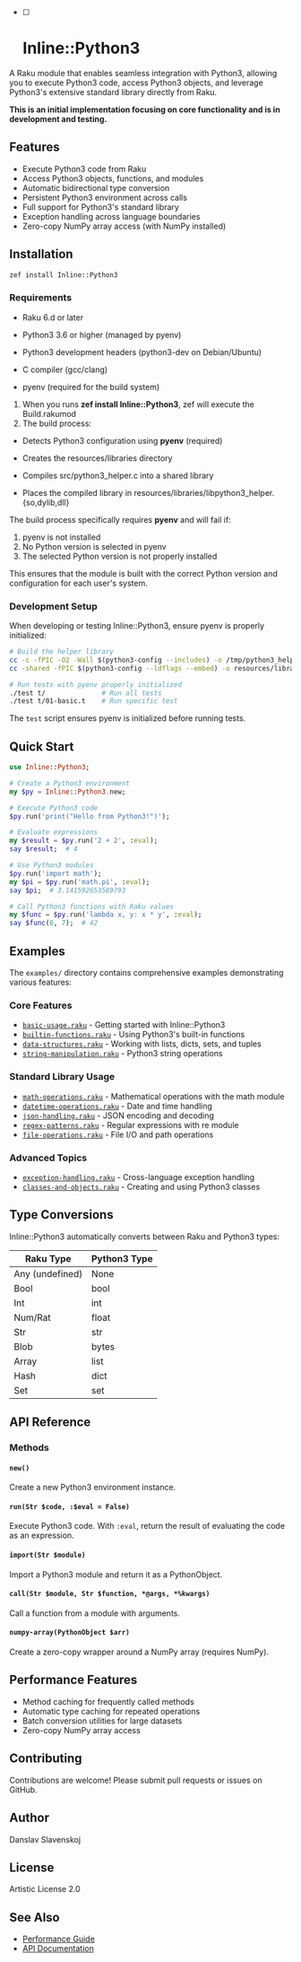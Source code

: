 - [ ] # Inline::Python3


A Raku module that enables seamless integration with Python3, allowing you to execute Python3 code, access Python3 objects, and leverage Python3's extensive standard library directly from Raku. 

**This is an initial implementation focusing on core functionality and is in development and testing.**

## Features

- Execute Python3 code from Raku
- Access Python3 objects, functions, and modules  
- Automatic bidirectional type conversion
- Persistent Python3 environment across calls
- Full support for Python3's standard library
- Exception handling across language boundaries
- Zero-copy NumPy array access (with NumPy installed)

## Installation

```bash
zef install Inline::Python3
```

### Requirements

- Raku 6.d or later

- Python3 3.6 or higher (managed by pyenv)

- Python3 development headers (python3-dev on Debian/Ubuntu)

- C compiler (gcc/clang)

- pyenv (required for the build system)

  

1. When you runs **zef install Inline::Python3**, zef will execute the Build.rakumod
2. The build process:

- Detects Python3 configuration using **pyenv** (required)

- Creates the resources/libraries directory

- Compiles src/python3_helper.c into a shared library

- Places the compiled library in resources/libraries/libpython3_helper.{so,dylib,dll}

  

 The build process specifically requires **pyenv** and will fail if:

1.   pyenv is not installed
2.  No Python version is selected in pyenv
3.  The selected Python version is not properly installed

 This ensures that the module is built with the correct Python version and configuration for each user's system.

### Development Setup

When developing or testing Inline::Python3, ensure pyenv is properly initialized:

```bash
# Build the helper library
cc -c -fPIC -O2 -Wall $(python3-config --includes) -o /tmp/python3_helper.o src/python3_helper.c
cc -shared -fPIC $(python3-config --ldflags --embed) -o resources/libraries/libpython3_helper.dylib /tmp/python3_helper.o

# Run tests with pyenv properly initialized
./test t/              # Run all tests
./test t/01-basic.t    # Run specific test
```

The `test` script ensures pyenv is initialized before running tests.

## Quick Start

```raku
use Inline::Python3;

# Create a Python3 environment
my $py = Inline::Python3.new;

# Execute Python3 code
$py.run('print("Hello from Python3!")');

# Evaluate expressions
my $result = $py.run('2 + 2', :eval);
say $result;  # 4

# Use Python3 modules
$py.run('import math');
my $pi = $py.run('math.pi', :eval);
say $pi;  # 3.141592653589793

# Call Python3 functions with Raku values
my $func = $py.run('lambda x, y: x * y', :eval);
say $func(6, 7);  # 42
```

## Examples

The `examples/` directory contains comprehensive examples demonstrating various features:

### Core Features
- [`basic-usage.raku`](examples/basic-usage.raku) - Getting started with Inline::Python3
- [`builtin-functions.raku`](examples/builtin-functions.raku) - Using Python3's built-in functions
- [`data-structures.raku`](examples/data-structures.raku) - Working with lists, dicts, sets, and tuples
- [`string-manipulation.raku`](examples/string-manipulation.raku) - Python3 string operations

### Standard Library Usage
- [`math-operations.raku`](examples/math-operations.raku) - Mathematical operations with the math module
- [`datetime-operations.raku`](examples/datetime-operations.raku) - Date and time handling
- [`json-handling.raku`](examples/json-handling.raku) - JSON encoding and decoding
- [`regex-patterns.raku`](examples/regex-patterns.raku) - Regular expressions with re module
- [`file-operations.raku`](examples/file-operations.raku) - File I/O and path operations

### Advanced Topics
- [`exception-handling.raku`](examples/exception-handling.raku) - Cross-language exception handling
- [`classes-and-objects.raku`](examples/classes-and-objects.raku) - Creating and using Python3 classes

## Type Conversions

Inline::Python3 automatically converts between Raku and Python3 types:

| Raku Type | Python3 Type |
|-----------|-------------|
| Any (undefined) | None |
| Bool | bool |
| Int | int |
| Num/Rat | float |
| Str | str |
| Blob | bytes |
| Array | list |
| Hash | dict |
| Set | set |

## API Reference

### Methods

#### `new()`
Create a new Python3 environment instance.

#### `run(Str $code, :$eval = False)`
Execute Python3 code. With `:eval`, return the result of evaluating the code as an expression.

#### `import(Str $module)`
Import a Python3 module and return it as a PythonObject.

#### `call(Str $module, Str $function, *@args, *%kwargs)`
Call a function from a module with arguments.

#### `numpy-array(PythonObject $arr)`
Create a zero-copy wrapper around a NumPy array (requires NumPy).

## Performance Features

- Method caching for frequently called methods
- Automatic type caching for repeated operations
- Batch conversion utilities for large datasets
- Zero-copy NumPy array access

## Contributing

Contributions are welcome! Please submit pull requests or issues on GitHub.

## Author

Danslav Slavenskoj

## License

Artistic License 2.0

## See Also

- [Performance Guide](docs/PERFORMANCE.md)
- [API Documentation](docs/API.md)